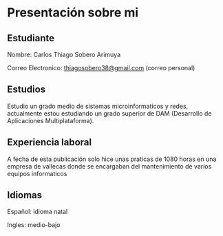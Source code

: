 # Presentación sobre mi

## Estudiante
Nombre: Carlos Thiago Sobero Arimuya

Correo Electronico: thiagosobero38@gmail.com (correo personal)
## Estudios
Estudio un grado medio de sistemas microinformaticos y redes, actualmente estou estudiando un grado superior de DAM (Desarrollo de Aplicaciones Multiplataforma).

## Experiencia laboral
A fecha de esta publicación solo hice unas praticas de 1080 horas en una empresa de vallecas donde se encargaban del mantenimiento de varíos equipos informaticos

## Idiomas
Español: idioma natal

Ingles: medio-bajo

## 
